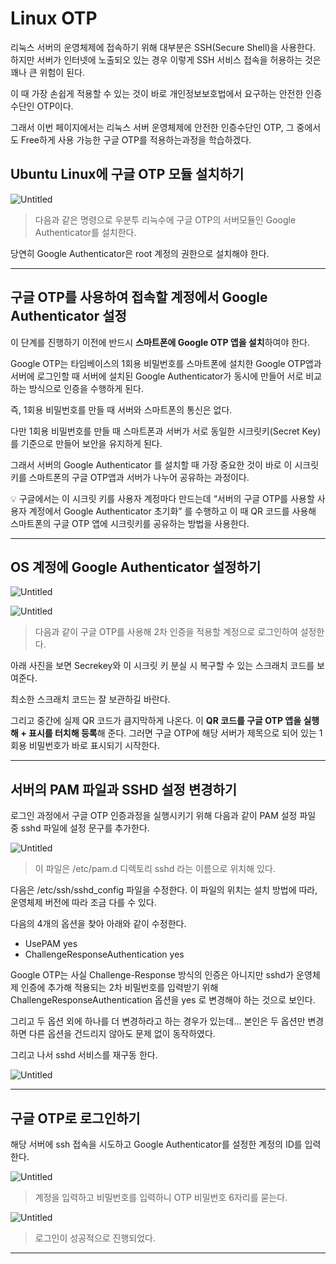 # Linux OTP

리눅스 서버의 운영체제에 접속하기 위해 대부분은 SSH(Secure Shell)을 사용한다. 하지만 서버가 인터넷에 노출되오 있는 경우 이렇게 SSH 서비스 접속을 허용하는 것은 꽤나 큰 위험이 된다.

이 때 가장 손쉽게 적용할 수 있는 것이 바로 개인정보보호법에서 요구하는 안전한 인증수단인 OTP이다.

그래서 이번 페이지에서는 리눅스 서버 운영체제에 안전한 인증수단인 OTP, 그 중에서도 Free하게 사용 가능한 구글 OTP를 적용하는과정을 학습하겠다.

## Ubuntu Linux에 구글 OTP 모듈 설치하기

![Untitled](Linux%20OTP%206fbd93d5e9374e7b89ba2faa4adc0175/Untitled.png)

> 다음과 같은 명령으로 우분투 리늑수에 구글 OTP의 서버모듈인 
Google Authenticator를 설치한다.
> 

당연히 Google Authenticator은 root 계정의 권한으로 설치해야 한다.

---

## 구글 OTP를 사용하여 접속할 계정에서 Google Authenticator 설정

이 단계를 진행하기 이전에 반드시 **스마트폰에 Google OTP 앱을 설치**하여야 한다.

Google OTP는 타임베이스의 1회용 비밀번호를 스마트폰에 설치한 Google OTP앱과 서버에 로그인할 때 서버에 설치된 Google Authenticator가 동시에 만들어 서로 비교하는 방식으로 인증을 수행하게 된다.

즉, 1회용 비밀번호를 만들 때 서버와 스마트폰의 통신은 없다.

다만 1회용 비밀번호를 만들 때 스마트폰과 서버가 서로 동일한 시크릿키(Secret Key)를 기준으로 만들어 보안을 유지하게 된다.

그래서 서버의 Google Authenticator 를 설치할 때 가장 중요한 것이 바로 이 시크릿 키를 스마트폰의 구글 OTP앱과 서버가 나누어 공유하는 과정이다.

<aside>
💡 구글에서는 이 시크릿 키를 사용자 계정마다 만드는데 “서버의 구글 OTP를 사용할 사용자 계정에서 Google Authenticator 초기화” 를 수행하고 이 때 QR 코드를 사용해 스마트폰의 구글 OTP 앱에 시크릿키를 공유하는 방법을 사용한다.

</aside>

---

## OS 계정에 Google Authenticator 설정하기

![Untitled](Linux%20OTP%206fbd93d5e9374e7b89ba2faa4adc0175/Untitled%201.png)

![Untitled](Linux%20OTP%206fbd93d5e9374e7b89ba2faa4adc0175/Untitled%202.png)

> 다음과 같이 구글 OTP를 사용해 2차 인증을 적용할 계정으로 로그인하여 설정한다.
> 

아래 사진을 보면 Secrekey와 이 시크릿 키 분실 시 복구할 수 있는 스크래치 코드를 보여준다.

최소한 스크래치 코드는 잘 보관하길 바란다.

그리고 중간에 실제 QR 코드가 큼지막하게 나온다. 이 **QR 코드를 구글 OTP 앱을 실행해 + 표시를 터치해 등록**해 준다. 그러면 구글 OTP에 해당 서버가 제목으로 되어 있는 1회용 비밀번호가 바로 표시되기 시작한다.

---

## 서버의 PAM 파일과 SSHD 설정 변경하기

로그인 과정에서 구글 OTP 인증과정을 실행시키기 위해 다음과 같이 PAM 설정 파일 중 sshd 파일에 설정 문구를 추가한다.

![Untitled](Linux%20OTP%206fbd93d5e9374e7b89ba2faa4adc0175/Untitled%203.png)

> 이 파일은 /etc/pam.d 디렉토리 sshd 라는 이름으로 위치해 있다.
> 

다음은 /etc/ssh/sshd_config 파일을 수정한다. 이 파일의 위치는 설치 방법에 따라, 운영체제 버전에 따라 조금 다를 수 있다. 

다음의 4개의 옵션을 찾아 아래와 같이 수정한다.

- UsePAM yes
- ChallengeResponseAuthentication yes

Google OTP는 사실 Challenge-Response 방식의 인증은 아니지만 sshd가 운영체제 인증에 추가해 적용되는 2차 비밀번호를 입력받기 위해 ChallengeResponseAuthentication 옵션을 yes 로 변경해야 하는 것으로 보인다.

그리고 두 옵션 외에 하나를 더 변경하라고 하는 경우가 있는데... 본인은 두 옵션만 변경하면 다른 옵션을 건드리지 않아도 문제 없이 동작하였다.

그리고 나서 sshd 서비스를 재구동 한다.

![Untitled](Linux%20OTP%206fbd93d5e9374e7b89ba2faa4adc0175/Untitled%204.png)

---

## 구글 OTP로 로그인하기

해당 서버에 ssh 접속을 시도하고 Google Authenticator를 설정한 계정의 ID를 입력한다.

![Untitled](Linux%20OTP%206fbd93d5e9374e7b89ba2faa4adc0175/Untitled%205.png)

> 계정을 입력하고 비밀번호를 입력하니 OTP 비밀번호 6자리를 묻는다.
> 

![Untitled](Linux%20OTP%206fbd93d5e9374e7b89ba2faa4adc0175/Untitled%206.png)

> 로그인이 성공적으로 진행되었다.
> 

---